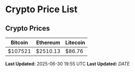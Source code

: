 # Crypto Price List

## Crypto Prices
| Bitcoin | Ethereum | Litecoin |
| ------- | -------- | -------- |
| $107521 | $2510.13 | $86.76 |
**Last Updated:** 2025-06-30 19:55 UTC
**Last Updated:** $DATE$
